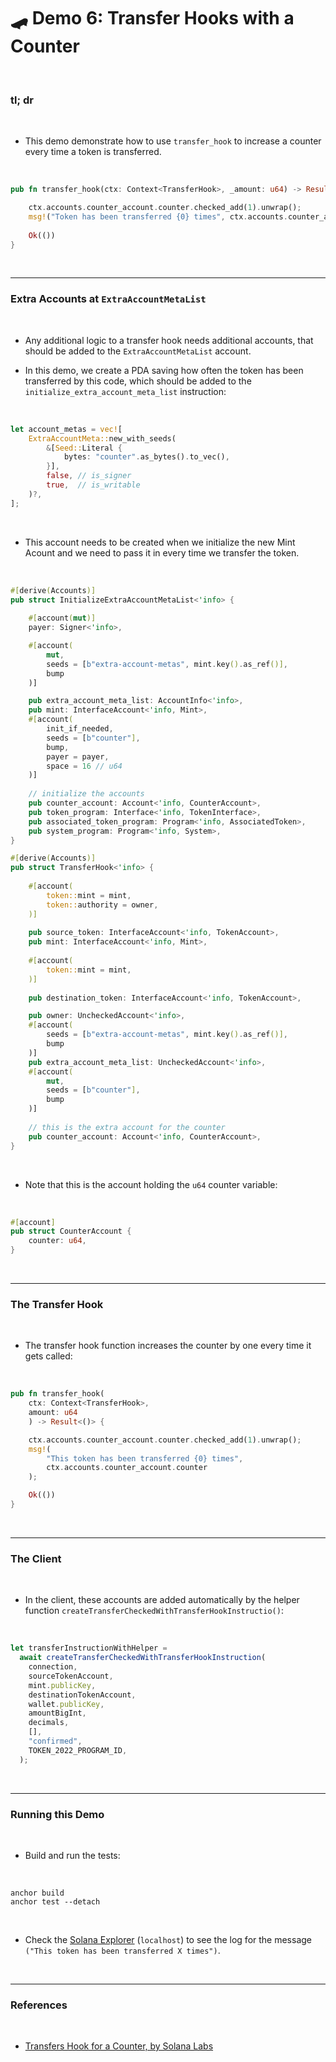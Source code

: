 # 🛹 Demo 6: Transfer Hooks with a Counter

<br>


### tl; dr

<br>

* This demo demonstrate how to use `transfer_hook` to increase a counter every time a token is transferred.

<br>

```rust
pub fn transfer_hook(ctx: Context<TransferHook>, _amount: u64) -> Result<()> {

    ctx.accounts.counter_account.counter.checked_add(1).unwrap();
    msg!("Token has been transferred {0} times", ctx.accounts.counter_account.counter);
       
    Ok(())
}
```

<br>

---

### Extra Accounts at `ExtraAccountMetaList`

<br>


* Any additional logic to a transfer hook needs additional accounts, that should be added to the `ExtraAccountMetaList` account.

* In this demo, we create a PDA saving how often the token has been transferred by this code, which should be added to the `initialize_extra_account_meta_list` instruction:

<br>

```rust
let account_metas = vec![
    ExtraAccountMeta::new_with_seeds(
        &[Seed::Literal {
            bytes: "counter".as_bytes().to_vec(),
        }],
        false, // is_signer
        true,  // is_writable
    )?,
];
```

<br>

* This account needs to be created when we initialize the new Mint Acount and we need to pass it in every time we transfer the token.

<br>

```rust
#[derive(Accounts)]
pub struct InitializeExtraAccountMetaList<'info> {
    
    #[account(mut)]
    payer: Signer<'info>,

    #[account(
        mut,
        seeds = [b"extra-account-metas", mint.key().as_ref()],
        bump
    )]

    pub extra_account_meta_list: AccountInfo<'info>,
    pub mint: InterfaceAccount<'info, Mint>,
    #[account(
        init_if_needed,
        seeds = [b"counter"],
        bump,
        payer = payer,
        space = 16 // u64
    )]
    
    // initialize the accounts
    pub counter_account: Account<'info, CounterAccount>,
    pub token_program: Interface<'info, TokenInterface>,
    pub associated_token_program: Program<'info, AssociatedToken>,
    pub system_program: Program<'info, System>,
}

#[derive(Accounts)]
pub struct TransferHook<'info> {
    
    #[account(
        token::mint = mint,
        token::authority = owner,
    )]
    
    pub source_token: InterfaceAccount<'info, TokenAccount>,
    pub mint: InterfaceAccount<'info, Mint>,
    
    #[account(
        token::mint = mint,
    )]
    
    pub destination_token: InterfaceAccount<'info, TokenAccount>,

    pub owner: UncheckedAccount<'info>,
    #[account(
        seeds = [b"extra-account-metas", mint.key().as_ref()],
        bump
    )]
    pub extra_account_meta_list: UncheckedAccount<'info>,
    #[account(
        mut,
        seeds = [b"counter"],
        bump
    )]
    
    // this is the extra account for the counter
    pub counter_account: Account<'info, CounterAccount>,
}
```

<br>


* Note that this is the account holding the `u64` counter variable:

<br>

```rust
#[account]
pub struct CounterAccount {
    counter: u64,
}
```

<br>

---

### The Transfer Hook

<br>


* The transfer hook function increases the counter by one every time it gets called:

<br>

```rust
pub fn transfer_hook(
    ctx: Context<TransferHook>, 
    amount: u64
    ) -> Result<()> {

    ctx.accounts.counter_account.counter.checked_add(1).unwrap();
    msg!(
        "This token has been transferred {0} times", 
        ctx.accounts.counter_account.counter
    );

    Ok(())
}
```

<br>

---

### The Client

<br>

* In the client, these accounts are added automatically by the helper function `createTransferCheckedWithTransferHookInstructio()`:

<br>

```javascript
let transferInstructionWithHelper =
  await createTransferCheckedWithTransferHookInstruction(
    connection,
    sourceTokenAccount,
    mint.publicKey,
    destinationTokenAccount,
    wallet.publicKey,
    amountBigInt,
    decimals,
    [],
    "confirmed",
    TOKEN_2022_PROGRAM_ID,
  );
```


<br>

----

### Running this Demo

<br>

* Build and run the tests:

<br>

```
anchor build
anchor test --detach
```

<br>

* Check the [Solana Explorer](https://explorer.solana.com/?cluster=devnet) (`localhost`) to see the log for the message `("This token has been transferred X times")`.

<br>

---

### References

<br>

* [Transfers Hook for a Counter, by Solana Labs](https://solana.com/developers/guides/token-extensions/transfer-hook)